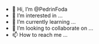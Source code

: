 - 👋 Hi, I’m @PedrinFoda
- 👀 I’m interested in ...
- 🌱 I’m currently learning ...
- 💞️ I’m looking to collaborate on ...
- 📫 How to reach me ...

<!---
PedrinFoda/PedrinFoda is a ✨ special ✨ repository because its `README.md` (this file) appears on your GitHub profile.
You can click the Preview link to take a look at your changes.
--->
